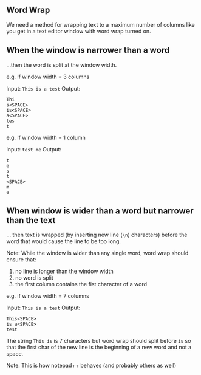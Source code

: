 ﻿Word Wrap
---------

We need a method for wrapping text to a maximum number of columns like you get in a text editor window
with word wrap turned on. 

## When the window is narrower than a word
...then the word is split at the window width.

e.g. if window width = 3 columns

Input: `This is a test`
Output:
```
Thi
s<SPACE>
is<SPACE>
a<SPACE>
tes
t
```

e.g. if window width = 1 column

Input: `test me`
Output:
```
t
e
s
t
<SPACE>
m
e
```

## When window is wider than a word but narrower than the text 
... then text is wrapped (by inserting new line (`\n`) characters) before the word that would cause the 
line to be too long.

Note: While the window is wider than any single word, word wrap should ensure that:

1) no line is longer than the window width 
2) no word is split
3) the first column contains the fist character of a word

e.g. if window width = 7 columns

Input: `This is a test`
Output: 
```
This<SPACE> 
is a<SPACE>
test
```

The string `This is` is 7 characters but word wrap should split before `is` so that the 
first char of the new line is the beginning of a new word and not a space.

Note: This is how notepad++ behaves (and probably others as well)

